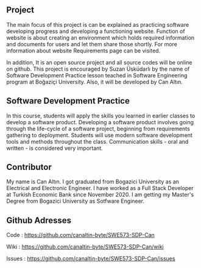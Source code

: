 ## Project

The main focus of this project is can be explained as practicing software developing progress and developing a functioning website.
Function of website is about creating an environment which holds required information and documents for users and let them share those shortly. For more information about website Requirements page can be visited. 

In addition, It is an open source project and all source codes will be online on github. This project is encouraged by Suzan Üsküdarlı by the name of Software Development Practice lesson teached in Software Engineering program at Boğaziçi University. Also, it will be developed by Can Altın.

## Software Development Practice

In this course, students will apply the skills you learned in earlier classes to develop a software product. Developing a software product involves going through the life-cycle of a software project, beginning from requirements gathering to deployment. Students will use modern
software development tools and methods throughout the class. Communication skills - oral and written - is considered very important.

## Contributor

My name is Can Altın. I got graduated from Bogazici University as an Electrical and Electronic Engineer. I have worked as a Full Stack Developer at Turkish Economic Bank since November 2020. I am getting my Master's Degree from Bogazici University as Sotfware Engineer.

## Github Adresses

Code : https://github.com/canaltin-byte/SWE573-SDP-Can

Wiki : https://github.com/canaltin-byte/SWE573-SDP-Can/wiki

Issues : https://github.com/canaltin-byte/SWE573-SDP-Can/issues






























































